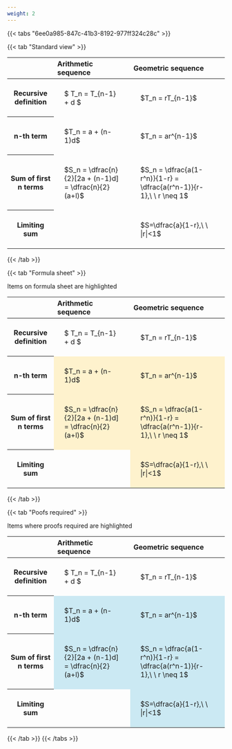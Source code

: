 ```yaml
---
weight: 2
---
```


{{< tabs "6ee0a985-847c-41b3-8192-977ff324c28c" >}}

{{< tab "Standard view" >}}

<style type="text/css">
#T_41f4e th.col_heading {
  text-align: left;
  font-size: 1em;
}
#T_41f4e td {
  text-align: left;
  font-size: 1em;
  padding: 1.5em;
}
</style>
<table id="T_41f4e">
  <thead>
    <tr>
      <th class="blank level0" >&nbsp;</th>
      <th id="T_41f4e_level0_col0" class="col_heading level0 col0" >Arithmetic sequence</th>
      <th id="T_41f4e_level0_col1" class="col_heading level0 col1" >Geometric sequence</th>
    </tr>
  </thead>
  <tbody>
    <tr>
      <th id="T_41f4e_level0_row0" class="row_heading level0 row0" >Recursive definition</th>
      <td id="T_41f4e_row0_col0" class="data row0 col0" >$ T_n = T_{n-1} + d $</td>
      <td id="T_41f4e_row0_col1" class="data row0 col1" >$T_n = rT_{n-1}$</td>
    </tr>
    <tr>
      <th id="T_41f4e_level0_row1" class="row_heading level0 row1" >n-th term</th>
      <td id="T_41f4e_row1_col0" class="data row1 col0" >$T_n = a + (n-1)d$</td>
      <td id="T_41f4e_row1_col1" class="data row1 col1" >$T_n = ar^{n-1}$</td>
    </tr>
    <tr>
      <th id="T_41f4e_level0_row2" class="row_heading level0 row2" >Sum of first n terms</th>
      <td id="T_41f4e_row2_col0" class="data row2 col0" >$S_n = \dfrac{n}{2}[2a + (n-1)d] = \dfrac{n}{2}(a+l)$</td>
      <td id="T_41f4e_row2_col1" class="data row2 col1" >$S_n = \dfrac{a(1-r^n)}{1-r} = \dfrac{a(r^n-1)}{r-1},\ \  r \neq 1$</td>
    </tr>
    <tr>
      <th id="T_41f4e_level0_row3" class="row_heading level0 row3" >Limiting sum</th>
      <td id="T_41f4e_row3_col0" class="data row3 col0" ></td>
      <td id="T_41f4e_row3_col1" class="data row3 col1" >$S=\dfrac{a}{1-r},\ \ |r|<1$</td>
    </tr>
  </tbody>
</table>
{{< /tab >}}

{{< tab "Formula sheet" >}}

Items on formula sheet are highlighted 
<br>
<style type="text/css">
#T_1fc40 th.col_heading {
  text-align: left;
  font-size: 1em;
}
#T_1fc40 td {
  text-align: left;
  font-size: 1em;
  padding: 1.5em;
}
#T_1fc40_row0_col0, #T_1fc40_row0_col1, #T_1fc40_row3_col0 {
  background-color: rgba(0,0,0,0);
}
#T_1fc40_row1_col0, #T_1fc40_row1_col1, #T_1fc40_row2_col0, #T_1fc40_row2_col1, #T_1fc40_row3_col1 {
  background-color: rgba(255,194,10, 0.2);
}
</style>
<table id="T_1fc40">
  <thead>
    <tr>
      <th class="blank level0" >&nbsp;</th>
      <th id="T_1fc40_level0_col0" class="col_heading level0 col0" >Arithmetic sequence</th>
      <th id="T_1fc40_level0_col1" class="col_heading level0 col1" >Geometric sequence</th>
    </tr>
  </thead>
  <tbody>
    <tr>
      <th id="T_1fc40_level0_row0" class="row_heading level0 row0" >Recursive definition</th>
      <td id="T_1fc40_row0_col0" class="data row0 col0" >$ T_n = T_{n-1} + d $</td>
      <td id="T_1fc40_row0_col1" class="data row0 col1" >$T_n = rT_{n-1}$</td>
    </tr>
    <tr>
      <th id="T_1fc40_level0_row1" class="row_heading level0 row1" >n-th term</th>
      <td id="T_1fc40_row1_col0" class="data row1 col0" >$T_n = a + (n-1)d$</td>
      <td id="T_1fc40_row1_col1" class="data row1 col1" >$T_n = ar^{n-1}$</td>
    </tr>
    <tr>
      <th id="T_1fc40_level0_row2" class="row_heading level0 row2" >Sum of first n terms</th>
      <td id="T_1fc40_row2_col0" class="data row2 col0" >$S_n = \dfrac{n}{2}[2a + (n-1)d] = \dfrac{n}{2}(a+l)$</td>
      <td id="T_1fc40_row2_col1" class="data row2 col1" >$S_n = \dfrac{a(1-r^n)}{1-r} = \dfrac{a(r^n-1)}{r-1},\ \  r \neq 1$</td>
    </tr>
    <tr>
      <th id="T_1fc40_level0_row3" class="row_heading level0 row3" >Limiting sum</th>
      <td id="T_1fc40_row3_col0" class="data row3 col0" ></td>
      <td id="T_1fc40_row3_col1" class="data row3 col1" >$S=\dfrac{a}{1-r},\ \ |r|<1$</td>
    </tr>
  </tbody>
</table>
{{< /tab >}}

{{< tab "Poofs required" >}}

Items where proofs required are highlighted 
<br>
<style type="text/css">
#T_c5a50 th.col_heading {
  text-align: left;
  font-size: 1em;
}
#T_c5a50 td {
  text-align: left;
  font-size: 1em;
  padding: 1.5em;
}
#T_c5a50_row0_col0, #T_c5a50_row0_col1, #T_c5a50_row3_col0 {
  background-color: rgba(0,0,0,0);
}
#T_c5a50_row1_col0, #T_c5a50_row1_col1, #T_c5a50_row2_col0, #T_c5a50_row2_col1, #T_c5a50_row3_col1 {
  background-color: rgba(0,150,200, 0.2);
}
</style>
<table id="T_c5a50">
  <thead>
    <tr>
      <th class="blank level0" >&nbsp;</th>
      <th id="T_c5a50_level0_col0" class="col_heading level0 col0" >Arithmetic sequence</th>
      <th id="T_c5a50_level0_col1" class="col_heading level0 col1" >Geometric sequence</th>
    </tr>
  </thead>
  <tbody>
    <tr>
      <th id="T_c5a50_level0_row0" class="row_heading level0 row0" >Recursive definition</th>
      <td id="T_c5a50_row0_col0" class="data row0 col0" >$ T_n = T_{n-1} + d $</td>
      <td id="T_c5a50_row0_col1" class="data row0 col1" >$T_n = rT_{n-1}$</td>
    </tr>
    <tr>
      <th id="T_c5a50_level0_row1" class="row_heading level0 row1" >n-th term</th>
      <td id="T_c5a50_row1_col0" class="data row1 col0" >$T_n = a + (n-1)d$</td>
      <td id="T_c5a50_row1_col1" class="data row1 col1" >$T_n = ar^{n-1}$</td>
    </tr>
    <tr>
      <th id="T_c5a50_level0_row2" class="row_heading level0 row2" >Sum of first n terms</th>
      <td id="T_c5a50_row2_col0" class="data row2 col0" >$S_n = \dfrac{n}{2}[2a + (n-1)d] = \dfrac{n}{2}(a+l)$</td>
      <td id="T_c5a50_row2_col1" class="data row2 col1" >$S_n = \dfrac{a(1-r^n)}{1-r} = \dfrac{a(r^n-1)}{r-1},\ \  r \neq 1$</td>
    </tr>
    <tr>
      <th id="T_c5a50_level0_row3" class="row_heading level0 row3" >Limiting sum</th>
      <td id="T_c5a50_row3_col0" class="data row3 col0" ></td>
      <td id="T_c5a50_row3_col1" class="data row3 col1" >$S=\dfrac{a}{1-r},\ \ |r|<1$</td>
    </tr>
  </tbody>
</table>
{{< /tab >}}
{{< /tabs >}}